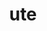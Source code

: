 ---
category: 3-letters
denotation: null
name: ute
reference_link: https://www.etymonline.com/word/ute
root_language: null
root_name: null
title: ute
type: free
word_sums:
- respelling: ute
  sum: 'Ute + '
---